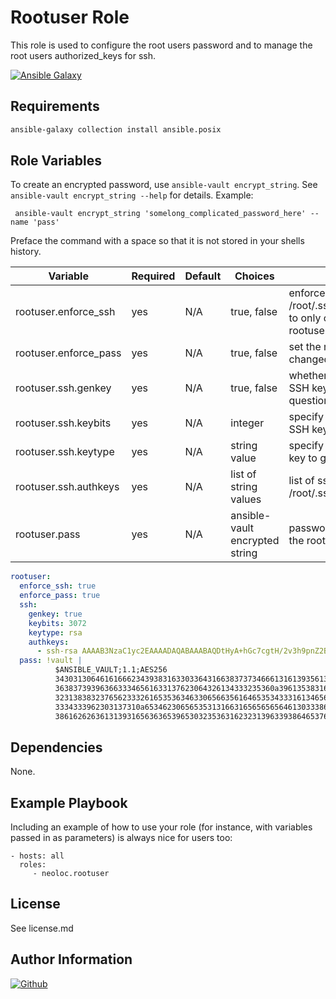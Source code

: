 Rootuser Role
=========

This role is used to configure the root users password and to manage the root users authorized_keys for ssh.

[![Ansible Galaxy](https://img.shields.io/badge/ansible--galaxy-neoloc.rootuser-blue.svg)](https://galaxy.ansible.com/neoloc/ansible-role-rootuser/)


Requirements
------------

```bash
ansible-galaxy collection install ansible.posix
```

Role Variables
--------------

To create an encrypted password, use `ansible-vault encrypt_string`. See `ansible-vault encrypt_string --help` for details. Example:

` ansible-vault encrypt_string 'somelong_complicated_password_here' --name 'pass'`

Preface the command with a space so that it is not stored in your shells history.


| Variable                | Required | Default | Choices                   | Comments                                 |
|-------------------------|----------|---------|---------------------------|------------------------------------------|
| rootuser.enforce_ssh    | yes      | N/A     | true, false               | enforce /root/.ssh/authorized_keys to only contain keys from rootuser.ssh_keys |
| rootuser.enforce_pass   | yes      | N/A     | true, false               | set the roots password if it changed |
| rootuser.ssh.genkey     | yes      | N/A     | true, false               | whether to generate a SSH key for the user in question |
| rootuser.ssh.keybits    | yes      | N/A     | integer                   | specify number of bits in SSH key to create |
| rootuser.ssh.keytype    | yes      | N/A     | string value              | specify the type of SSH key to generate |
| rootuser.ssh.authkeys   | yes      | N/A     | list of string values     | list of ssh keys to add to /root/.ssh/authorized_keys |
| rootuser.pass           | yes      | N/A     | ansible-vault encrypted string | password to use if setting the root password |

```yaml
rootuser:
  enforce_ssh: true
  enforce_pass: true
  ssh:
    genkey: true
    keybits: 3072
    keytype: rsa
    authkeys:
      - ssh-rsa AAAAB3NzaC1yc2EAAAADAQABAAABAQDtHyA+hGc7cgtH/2v3h9pnZ2BvHY8pHt2Ycoc9G+L+2QgychGc7ofB2oduB5pNisaH0n/evQbl8QI0ff3VGKMI5bj6HbR0zze1nix8jHhO5tgEmn5M+gCiUoTbbEcMPpgrCq7oE1yTuto3ce95t7EXZZDGUv7SLEu/orf3UM1nQMOfFm5RkxM353Mx3AytSOWg6bdFKowOSv66wTqJt7Kpmk5jPQtpBSM5X+ylphJWW3/HqWcJYvdT0LPezlV/a3o6LLzMTujgNdPwsJi7zyS0WAktL/s5j1ugL2hq5AVLWg6fKYH9fVlTcX45UIHYhv57oodv4W3RwRz3nuZQUuTV ben@samaritan
  pass: !vault |
          $ANSIBLE_VAULT;1.1;AES256
          34303130646161666234393831633033643166383737346661316139356133623434306236663739
          3638373939636633346561633137623064326134333235360a396135383165616263363036346135
          32313838323765623332616535363463306566356164653534333161346563666531396263666365
          3334333962303137310a653462306565353131663165656565646130333862356162663466626534
          38616262636131393165636365396530323536316232313963393864653766326632
```

Dependencies
------------

None.

Example Playbook
----------------

Including an example of how to use your role (for instance, with variables passed in as parameters) is always nice for users too:

    - hosts: all
      roles:
         - neoloc.rootuser

License
-------

See license.md

Author Information
------------------

[![Github](https://img.shields.io/badge/Github-neoloc-blue.svg)](https://github.com/neoloc)
